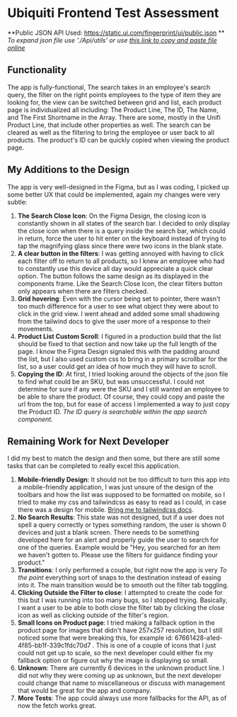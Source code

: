 # Ubiquiti Frontend Test Assessment
**Public JSON API Used: https://static.ui.com/fingerprint/ui/public.json **
*To expand json file use './Api/utils' or use [this link to copy and paste file online](https://jsonformatter.curiousconcept.com/#)*

## Functionality
The app is fully-functional, The search takes in an employee's search query, the filter on the right points employees to the type of item they are looking for,
the view can be switched between grid and list, each product page is individualized all including: The Product Line, The ID, The Name, and The First Shortname in the Array. There are some, mostly in the Unifi Product Line, that include other properties as well. The search can be cleared as well as the filtering to bring the employee or user back to all products. The product's ID can be quickly copied when viewing the product page. 

## My Additions to the Design
The app is very well-designed in the Figma, but as I was coding, I picked up some better UX that could be implemented, again my changes were very subtle:
1. **The Search Close Icon**: On the Figma Design, the closing icon is constantly shown in all states of the search bar. I decided to only display the close icon when there is a query inside the search bar, which could in return, force the user to hit enter on the keyboard instead of trying to tap the magnifying glass since there were two icons in the blank state.
2. **A clear button in the filters**: I was getting annoyed with having to click each filter off to return to all products, so I knew an employee who had to constantly use this device all day would appreciate a quick clear option. The button follows the same design as its displayed in the components frame. Like the Search Close Icon, the clear filters button only appears when there are filters checked.
3. **Grid hovering**: Even with the cursor being set to pointer, there wasn't too much difference for a user to see what object they were about to click in the grid view. I went ahead and added some small shadowing from the tailwind docs to give the user more of a response to their movements. 
4. **Product List Custom Scroll**: I figured in a production build that the list should be fixed to that section and now take up the full length of the page. I know the Figma Design signaled this with the padding around the list, but I also used custom css to bring in a primary scrollbar for the list, so a user could get an idea of how much they will have to scroll.
5. **Copying the ID**: At first, I tried looking around the objects of the json file to find what could be an SKU, but was unsuccessful. I could not determine for sure if any were the SKU and I still wanted an employee to be able to share the product. Of course, they could copy and paste the url from the top, but for ease of access I implemented a way to just copy the Product ID. *The ID query is searchable within the app search component.*  

## Remaining Work for Next Developer
I did my best to match the design and then some, but there are still some tasks that can be completed to really excel this application.
1. **Mobile-friendly Design**: It should not be too difficult to turn this app into a mobile-friendly application, I was just unsure of the design of the toolbars and how the list was supposed to be formatted on mobile, so I tried to make my css and tailwindcss as easy to read as I could, in case there was a design for mobile.  [Bring me to tailwindcss docs](https://v2.tailwindcss.com/docs). 
2. **No Search Results**: This state was not designed, but if a user does not spell a query correctly or types something random, the user is shown 0 devices and just a blank screen. There needs to be something developed here for an alert and properly guide the user to search for one of the queries. Example would be "Hey, you searched for an item we haven't gotten to. Please use the filters for guidance finding your product." 
3. **Transitions**: I only performed a couple, but right now the app is very *To the point* everything sort of snaps to the destination instead of easing into it. The main transition would be to smooth out the filter tab toggling.
4. **Clicking Outside the Filter to close**: I attempted to create the code for this but I was running into too many bugs, so I stopped trying. Basically, I want a user to be able to both close the filter tab by clicking the close icon as well as clicking outside of the filter's region. 
5. **Small Icons on Product page**: I tried making a fallback option in the product page for images that didn't have 257x257 resolution, but I still noticed some that were breaking this, for example id: 67661428-a1ed-4f85-bb1f-339c1fdc70d7 . This is one of a couple of icons that I just could not get up to scale, so the next developer could either fix my fallback option or figure out why the image is displaying so small. 
6. **Unknown**: There are currently 6 devices in the unknown product line. I did not why they were coming up as unknown, but the next developer could change that name to miscellaneous or discuss with management that would be great for the app and company. 
7. **More Tests**: The app could always use more fallbacks for the API, as of now the fetch works great. 